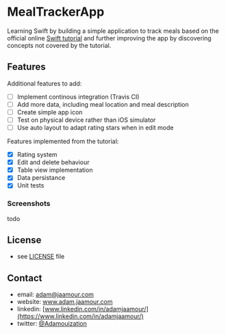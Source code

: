 MealTrackerApp
==============

Learning Swift by building a simple application to track meals based on the official online [Swift tutorial](https://developer.apple.com/library/archive/referencelibrary/GettingStarted/DevelopiOSAppsSwift/index.html#//apple_ref/doc/uid/TP40015214-CH2-SW1) and further improving the app by discovering concepts not covered by the tutorial.

## Features

Additional features to add:

* [ ] Implement continous integration (Travis CI)
* [ ] Add more data, including meal location and meal description
* [ ] Create simple app icon
* [ ] Test on physical device rather than iOS simulator
* [ ] Use auto layout to adapt rating stars when in edit mode

Features implemented from the tutorial:

* [X] Rating system
* [X] Edit and delete behaviour
* [X] Table view implementation
* [X] Data persistance
* [X] Unit tests

### Screenshots

todo

## License 
* see [LICENSE](https://github.com/Adamouization/MealTrackerApp/blob/master/LICENSE) file

## Contact
* email: adam@jaamour.com
* website: www.adam.jaamour.com
* linkedin: [www.linkedin.com/in/adamjaamour/](https://www.linkedin.com/in/adamjaamour/)
* twitter: [@Adamouization](https://twitter.com/Adamouization)
